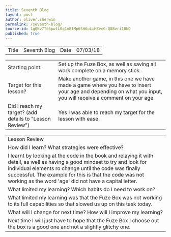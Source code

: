 ```yaml
---
title: Seventh Blog
layout: post
author: oliver.sherwin
permalink: /seventh-blog/
source-id: 1gQKv7Te5pwtL0q1oBIMp6SH6uLiHZvcG-Q8Bvri18bQ
published: true
---
```

<table>
  <tr>
    <td>Title</td>
    <td>Seventh Blog</td>
    <td>Date</td>
    <td>07/03/18</td>
  </tr>
</table>


<table>
  <tr>
    <td>Starting point:</td>
    <td>Set up the Fuze Box, as well as saving all work complete on a memory stick.</td>
  </tr>
  <tr>
    <td>Target for this lesson?</td>
    <td>Make another game, in this one we have made a game where you have to insert your age and depending on what you input, you will receive a comment on your age.</td>
  </tr>
  <tr>
    <td>Did I reach my target?
(add details to "Lesson Review")</td>
    <td>Yes I was able to reach my target for the lesson with ease.</td>
  </tr>
</table>


<table>
  <tr>
    <td>Lesson Review</td>
  </tr>
  <tr>
    <td>How did I learn? What strategies were effective?</td>
  </tr>
  <tr>
    <td>I learnt by looking at the code in the book and relaying it with detail, as well as having a good mindset to try and look for individual elements ro change until the code was finally successful. The example for this is that the code was not working as the word 'age' did not have a capital letter.</td>
  </tr>
  <tr>
    <td>What limited my learning? Which habits do I need to work on?</td>
  </tr>
  <tr>
    <td>What limited my learning was that the Fuze Box was not working to its full capabilities so that slowed us up on this task today.</td>
  </tr>
  <tr>
    <td>What will I change for next time? How will I improve my learning?</td>
  </tr>
  <tr>
    <td>Next time I will just have to hope that the Fuze Box I choose out the box is a good one and not a slightly glitchy one.</td>
  </tr>
</table>


